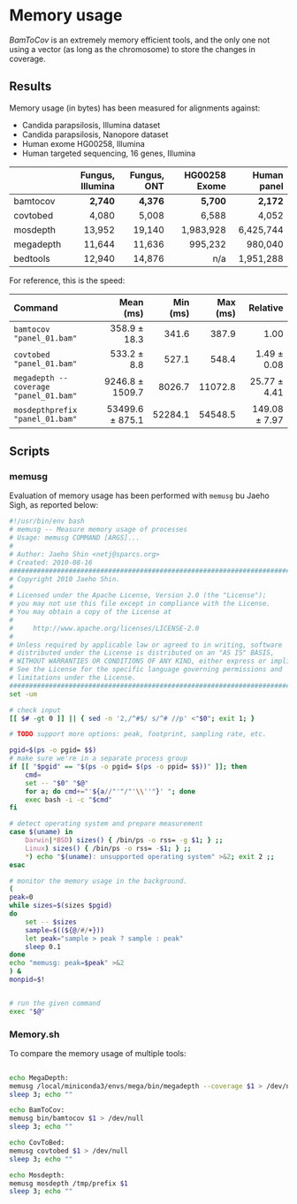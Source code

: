 # Memory usage

*BamToCov* is an extremely memory efficient tools, and the only one not
using a vector (as long as the chromosome) to store the changes in coverage.

## Results

Memory usage (in bytes) has been measured for alignments against:

* Candida parapsilosis, Illumina dataset
* Candida parapsilosis, Nanopore dataset
* Human exome HG00258, Illumina
* Human targeted sequencing, 16 genes, Illumina

|           | Fungus, Illumina | Fungus, ONT | HG00258 Exome | Human panel |
| --------- | ---------------: | ----------: | ------------: | ----------: |
| bamtocov  |        **2,740** |   **4,376** |     **5,700** |   **2,172** |
| covtobed  |            4,080 |       5,008 |         6,588 |       4,052 |
| mosdepth  |           13,952 |      19,140 |     1,983,928 |   6,425,744 |
| megadepth |           11,644 |      11,636 |       995,232 |     980,040 |
| bedtools  |           12,940 |      14,876 |           n/a |   1,951,288 |

For reference, this is the speed:

| Command                               |       Mean (ms) | Min (ms) | Max (ms) |      Relative |
| :------------------------------------ | --------------: | -------: | -------: | ------------: |
| `bamtocov "panel_01.bam"`             |    358.9 ± 18.3 |    341.6 |    387.9 |          1.00 |
| `covtobed "panel_01.bam"`             |     533.2 ± 8.8 |    527.1 |    548.4 |   1.49 ± 0.08 |
| `megadepth --coverage "panel_01.bam"` | 9246.8 ± 1509.7 |   8026.7 |  11072.8 |  25.77 ± 4.41 |
| `mosdepthprefix "panel_01.bam"`       | 53499.6 ± 875.1 |  52284.1 |  54548.5 | 149.08 ± 7.97 |

## Scripts

### memusg 

Evaluation of memory usage has been performed with `memusg` bu Jaeho Sigh,
as reported below:

```bash
#!/usr/bin/env bash
# memusg -- Measure memory usage of processes
# Usage: memusg COMMAND [ARGS]...
#
# Author: Jaeho Shin <netj@sparcs.org>
# Created: 2010-08-16
############################################################################
# Copyright 2010 Jaeho Shin.                                               #
#                                                                          #
# Licensed under the Apache License, Version 2.0 (the "License");          #
# you may not use this file except in compliance with the License.         #
# You may obtain a copy of the License at                                  #
#                                                                          #
#     http://www.apache.org/licenses/LICENSE-2.0                           #
#                                                                          #
# Unless required by applicable law or agreed to in writing, software      #
# distributed under the License is distributed on an "AS IS" BASIS,        #
# WITHOUT WARRANTIES OR CONDITIONS OF ANY KIND, either express or implied. #
# See the License for the specific language governing permissions and      #
# limitations under the License.                                           #
############################################################################
set -um

# check input
[[ $# -gt 0 ]] || { sed -n '2,/^#$/ s/^# //p' <"$0"; exit 1; }

# TODO support more options: peak, footprint, sampling rate, etc.

pgid=$(ps -o pgid= $$)
# make sure we're in a separate process group
if [[ "$pgid" == "$(ps -o pgid= $(ps -o ppid= $$))" ]]; then
    cmd=
    set -- "$0" "$@"
    for a; do cmd+="'${a//"'"/"'\\''"}' "; done
    exec bash -i -c "$cmd"
fi

# detect operating system and prepare measurement
case $(uname) in
    Darwin|*BSD) sizes() { /bin/ps -o rss= -g $1; } ;;
    Linux) sizes() { /bin/ps -o rss= -$1; } ;;
    *) echo "$(uname): unsupported operating system" >&2; exit 2 ;;
esac

# monitor the memory usage in the background.
(
peak=0
while sizes=$(sizes $pgid)
do
    set -- $sizes
    sample=$((${@/#/+}))
    let peak="sample > peak ? sample : peak"
    sleep 0.1
done
echo "memusg: peak=$peak" >&2
) &
monpid=$!


# run the given command
exec "$@"
```

### Memory.sh

To compare the memory usage of multiple tools:

```bash
 
echo MegaDepth:
memusg /local/miniconda3/envs/mega/bin/megadepth --coverage $1 > /dev/null
sleep 3; echo ""

echo BamToCov:
memusg bin/bamtocov $1 > /dev/null
sleep 3; echo ""

echo CovToBed:
memusg covtobed $1 > /dev/null
sleep 3; echo ""

echo Mosdepth:
memusg mosdepth /tmp/prefix $1
sleep 3; echo ""
```

